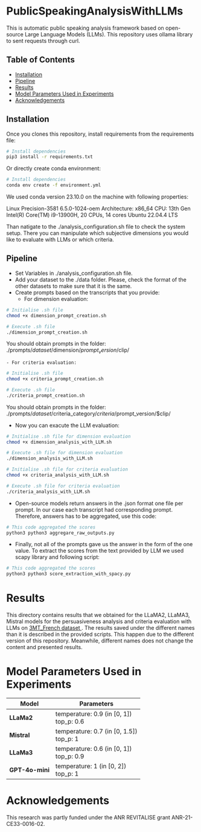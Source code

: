 # PublicSpeakingAnalysisWithLLMs
This is automatic public speaking analysis framework based on open-source Large Language Models (LLMs). This repository uses ollama library to sent requests through curl. 

## Table of Contents

- [Installation](#installation)
- [Pipeline](#pipeline)
- [Results](#results)
- [Model Parameters Used in Experiments](#modelparametersusedinexperiments)
- [Acknowledgements](#acknowledgements)

## Installation

Once you clones this repository, install requirements from the requirements file:

```bash
# Install dependencies
pip3 install -r requirements.txt
```

Or directly create conda environment:
```bash
# Install dependencies
conda env create -f environment.yml
```

We used conda version 23.10.0 on the machine with following properties:

Linux Precision-3581 6.5.0-1024-oem
Architecture: x86_64
CPU: 13th Gen Intel(R) Core(TM) i9-13900H, 20 CPUs, 14 cores
Ubuntu 22.04.4 LTS

Than natigate to the ./analysis_configuration.sh file to check the system setup. There you can manipulate which subjective dimensions you would like to evaluate with LLMs or which criteria. 

## Pipeline

- Set Variables in ./analysis_configuration.sh file.
- Add your dataset to the ./data folder. Please, check the format of the other datasets to make sure that it is the same.
- Create prompts based on the transcripts that you provide:
    - For dimension evaluation:

```bash
# Initialise .sh file
chmod +x dimension_prompt_creation.sh

# Execute .sh file
./dimension_prompt_creation.sh
```
You should obtain prompts in the folder: ./prompts/$dataset/$dimension/$prompt_version/$clip/

    - For criteria evaluation:

```bash
# Initialise .sh file
chmod +x criteria_prompt_creation.sh

# Execute .sh file
./criteria_prompt_creation.sh
```
You should obtain prompts in the folder: ./prompts/$dataset/$criteria_category/$criteria/$prompt_version/$clip/

- Now you can exacute the LLM evaluation:

```bash
# Initialise .sh file for dimension evaluation
chmod +x dimension_analysis_with_LLM.sh

# Execute .sh file for dimension evaluation
./dimension_analysis_with_LLM.sh

# Initialise .sh file for criteria evaluation
chmod +x criteria_analysis_with_LLM.sh

# Execute .sh file for criteria evaluation
./criteria_analysis_with_LLM.sh

```

- Open-source models return answers in the .json format one file per prompt. In our case each transcript had corresponding prompt. Therefore, answers has to be aggregated, use this code:

```bash
# This code aggregated the scores
python3 python3 aggregare_raw_outputs.py 
```

- Finally, not all of the prompts gave us the answer in the form of the one value. To extract the scores from the text provided by LLM we used scapy library and following script:

```bash
# This code aggregated the scores
python3 python3 score_extraction_with_spacy.py 
```
# Results

This directory contains results that we obtained for the LLaMA2, LLaMA3, Mistral models for the persuasiveness analysis and criteria evaluation with LLMs on [3MT_French dataset ](https://lineact.cesi.fr/en/publications/introducing-the-3mt_french-dataset-to-investigate-the-timing-of-public-speaking-judgements/). The results saved under the different names than it is described in the provided scripts. This happen due to the different version of this repository. Meanwhile, different names does not change the content and presented results. 

# Model Parameters Used in Experiments

| **Model**      | **Parameters**                               |
|----------------|----------------------------------------------|
| **LLaMa2**     | temperature: 0.9 (in [0, 1]) <br> top\_p: 0.6 |
| **Mistral**    | temperature: 0.7 (in [0, 1.5]) <br> top\_p: 1 |
| **LLaMa3**     | temperature: 0.6 (in [0, 1]) <br> top\_p: 0.9 |
| **GPT-4o-mini**| temperature: 1 (in [0, 2]) <br> top\_p: 1     |



# Acknowledgements
This research was partly funded under the ANR REVITALISE grant ANR-21-CE33-0016-02.
